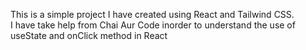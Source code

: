This is a simple project I have created using React and Tailwind CSS.
<br>
I have take help from Chai Aur Code inorder to understand the use of useState and onClick method in React 
